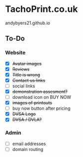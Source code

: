 # TachoPrint.co.uk

andybyers21.github.io

## To-Do

### Website
- [X] ~~Avatar images~~
- [X] ~~Reviews~~
- [X] ~~Title is wrong~~
- [X] ~~Contact us links~~
- [ ] social links
- [X] ~~demonstration assesment?~~
- [ ] download icon on BUY NOW
- [X] ~~images of printouts~~
- [ ] buy now button after pricing
- [X] ~~DVSA Logo~~
- [X] ~~DVSA / DVLA?~~

### Admin
- [ ] email addresses
- [ ] domain routing
